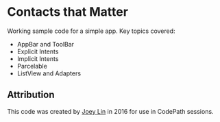 # Contacts that Matter

Working sample code for a simple app. Key topics covered:

 * AppBar and ToolBar
 * Explicit Intents
 * Implicit Intents
 * Parcelable 
 * ListView and Adapters
 
## Attribution
 
This code was created by [Joey Lin](https://github.com/joeyvlin) in 2016 for use in CodePath sessions.
